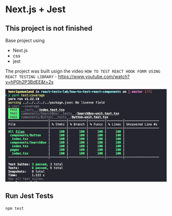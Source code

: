 # Next.js + Jest

## This project is not finished

Base project using 
- Next.js
- css
- jest

The project was built usign the video `HOW TO TEST REACT HOOK FORM USING REACT TESTING LIBRARY` - https://www.youtube.com/watch?v=hP0h2P3BdEE&t=2s

![Preview](https://raw.githubusercontent.com/henriqueweiand/react-tests-lab/master/how-to-test-react-components/assets/coverage.png)

## Run Jest Tests

```bash
npm test
```
